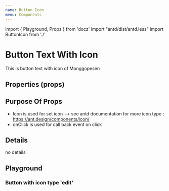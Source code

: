 ```yaml
---
name: Button Icon
menu: Components
---
```


import { Playground, Props } from 'docz'
import "antd/dist/antd.less"
import ButtonIcon from './'

# Button Text With Icon
This is button text with icon of Monggopesen

## Properties (props)
<Props of={ButtonIcon} />

## Purpose Of Props
- Icon is used for set icon --> see antd documentation for more icon type : https://ant.design/components/icon/
- onClick is used for call back event on click

## Details
no details

## Playground

### Button with icon type 'edit'
<Playground>
    <ButtonIcon icon="edit" />
</Playground>
